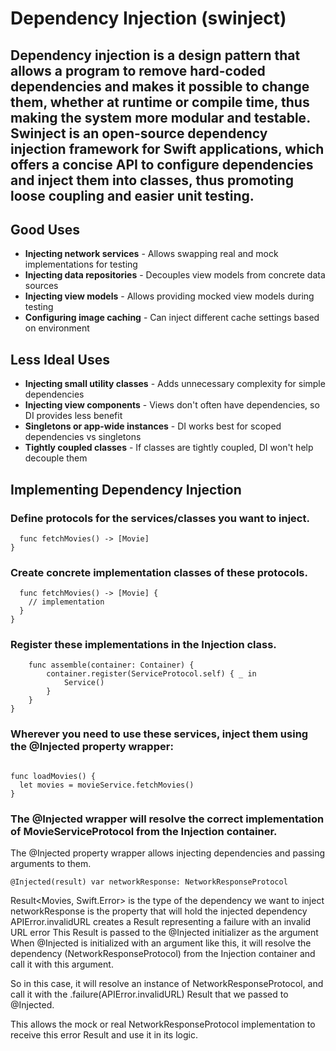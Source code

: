 # Dependency Injection (swinject)

## Dependency injection is a design pattern that allows a program to remove hard-coded dependencies and makes it possible to change them, whether at runtime or compile time, thus making the system more modular and testable. Swinject is an open-source dependency injection framework for Swift applications, which offers a concise API to configure dependencies and inject them into classes, thus promoting loose coupling and easier unit testing.

## Good Uses

- **Injecting network services** - Allows swapping real and mock implementations for testing
- **Injecting data repositories** - Decouples view models from concrete data sources
- **Injecting view models** - Allows providing mocked view models during testing
- **Configuring image caching** - Can inject different cache settings based on environment

## Less Ideal Uses

- **Injecting small utility classes** - Adds unnecessary complexity for simple dependencies
- **Injecting view components** - Views don't often have dependencies, so DI provides less benefit
- **Singletons or app-wide instances** - DI works best for scoped dependencies vs singletons
- **Tightly coupled classes** - If classes are tightly coupled, DI won't help decouple them

## Implementing Dependency Injection

### Define protocols for the services/classes you want to inject.

```protocol MovieServiceProtocol {
  func fetchMovies() -> [Movie]
}
```

### Create concrete implementation classes of these protocols.

```class MovieService: MovieServiceProtocol {
  func fetchMovies() -> [Movie] {
    // implementation
  }
}
```

### Register these implementations in the Injection class.

```class ServiceAssembly: AssemblyProtocol {
    func assemble(container: Container) {
        container.register(ServiceProtocol.self) { _ in
            Service()
        }
    }
}
```

###  Wherever you need to use these services, inject them using the @Injected property wrapper:

```@Injected var movieService: MovieServiceProtocol

func loadMovies() {
  let movies = movieService.fetchMovies() 
}
```

### The @Injected wrapper will resolve the correct implementation of MovieServiceProtocol from the Injection container.


The @Injected property wrapper allows injecting dependencies and passing arguments to them.


```let result: Result<Movies, Swift.Error> = .failure(APIError.invalidURL) 
@Injected(result) var networkResponse: NetworkResponseProtocol
```

Result<Movies, Swift.Error> is the type of the dependency we want to inject
networkResponse is the property that will hold the injected dependency
APIError.invalidURL creates a Result representing a failure with an invalid URL error
This Result is passed to the @Injected initializer as the argument
When @Injected is initialized with an argument like this, it will resolve the dependency (NetworkResponseProtocol) from the Injection container and call it with this argument.

So in this case, it will resolve an instance of NetworkResponseProtocol, and call it with the .failure(APIError.invalidURL) Result that we passed to @Injected.

This allows the mock or real NetworkResponseProtocol implementation to receive this error Result and use it in its logic.






